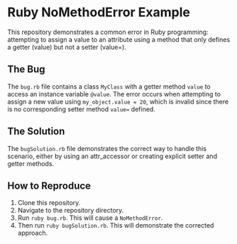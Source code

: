 # Ruby NoMethodError Example

This repository demonstrates a common error in Ruby programming: attempting to assign a value to an attribute using a method that only defines a getter (value) but not a setter (value=).

## The Bug
The `bug.rb` file contains a class `MyClass` with a getter method `value` to access an instance variable `@value`. The error occurs when attempting to assign a new value using `my_object.value = 20`, which is invalid since there is no corresponding setter method `value=` defined.

## The Solution
The `bugSolution.rb` file demonstrates the correct way to handle this scenario, either by using an attr_accessor or creating explicit setter and getter methods.

## How to Reproduce
1. Clone this repository.
2. Navigate to the repository directory.
3. Run `ruby bug.rb`. This will cause a `NoMethodError`. 
4. Then run `ruby bugSolution.rb`.  This will demonstrate the corrected approach. 